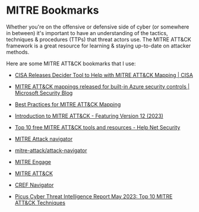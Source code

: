 # MITRE Bookmarks

Whether you're on the offensive or defensive side of cyber (or somewhere in between) it's important to have an understanding of the tactics, techniques & procedures (TTPs) that threat actors use. The MITRE ATT&CK framework is a great resource for learning & staying up-to-date on attacker methods. 

Here are some MITRE ATT&CK bookmarks that I use:

* [CISA Releases Decider Tool to Help with MITRE ATT&CK Mapping | CISA](https://www.cisa.gov/news-events/alerts/2023/03/01/cisa-releases-decider-tool-help-mitre-attck-mapping)
  
* [MITRE ATT&CK mappings released for built-in Azure security controls | Microsoft Security Blog](https://www.microsoft.com/en-us/security/blog/2021/06/29/mitre-attck-mappings-released-for-built-in-azure-security-controls/)
  
* [Best Practices for MITRE ATT&CK Mapping](https://www.cisa.gov/sites/default/files/publications/Best%20Practices%20for%20MITRE%20ATTCK%20Mapping.pdf)

* [Introduction to MITRE ATT&CK - Featuring Version 12 (2023)](https://feedly.com/ahead/posts/introduction-to-mitre-attack-featuring-version-12-2023)
  
* [Top 10 free MITRE ATT&CK tools and resources - Help Net Security](https://www.helpnetsecurity.com/2022/12/05/top-10-free-mitre-attack-tools-resources/)
  
* [MITRE Attack navigator](https://mitre-attack.github.io/attack-navigator/)
  
* [mitre-attack/attack-navigator](https://github.com/mitre-attack/attack-navigator)
  
* [MITRE Engage](https://engage.mitre.org/)
  
* [MITRE ATT&CK](https://attack.mitre.org/)
  
* [CREF Navigator](https://crefnavigator.mitre.org/navigator)
  
* [Picus Cyber Threat Intelligence Report May 2023: Top 10 MITRE ATT&CK Techniques](https://www.picussecurity.com/resource/blog/cyber-threat-intelligence-report-may-2023?utm_campaign=MITRE%20Generic&utm_content=252943776&utm_medium=social&utm_source=twitter&hss_channel=tw-1126286964)
